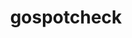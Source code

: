 ---
facebook: http://facebook.com/gospotcheck
instagram: https://instagram.com/gospotcheck
linkedin: https://linkedin.com/company/gospotcheck
logohandle: gospotcheck
sort: gospotcheck
title: gospotcheck
twitter: https://x.com/gospotcheck
website: https://www.gospotcheck.com/
youtube: https://youtube.com/user/gospotcheck
---